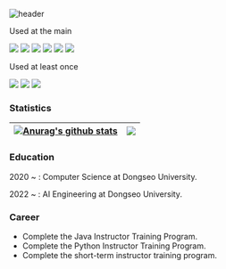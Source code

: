 ![header](https://capsule-render.vercel.app/api?type=waving&color=28A0FF&height=200&section=header&text=Onki's%20Github&fontSize=90)

Used at the main
<p>
	<a>
		<img src="https://img.shields.io/badge/HTML5-E34F26?style=flat&logo=html5&logoColor=white" />
		<img src="https://img.shields.io/badge/CSS3-1572B6?style=flat&logo=css3&logoColor=white"/>
		<img src="https://img.shields.io/badge/JavaScript-F7DF1E?style=flat&logo=javascript&logoColor=white"/>
		<img src="https://img.shields.io/badge/Android-3DDC84?style=flat&logo=android&logoColor=white" />
		<img src="https://img.shields.io/badge/spring-6DB33F?style=flat&logo=spring&logoColor=white"> 
		<img src="https://img.shields.io/badge/Amazon AWS-232F3E?style=flat&logo=amazonaws&logoColor=white"/>
	</a>
</p>

Used at least once
<p>
	<a>
		<img src="https://img.shields.io/badge/flask-000000?style=flat&logo=flask&logoColor=white">
		<img src="https://img.shields.io/badge/Flutter-02569B?style=flat&logo=flutter&logoColor=white"/>
		<img src="https://img.shields.io/badge/Dart-0175C2?style=flat&logo=dart&logoColor=white"/>
	</a>
</p>

			
### Statistics
| <a href="https://github.com/monki4746/github-readme-stats"><img align="center" src="https://github-readme-stats.vercel.app/api?username=monki4746&show_icons=true&include_all_commits=true&theme=buefy&hide_border=true" alt="Anurag's github stats" /></a> | <a href="https://github.com/monki4746/github-readme-stats"><img align="center" src="https://github-readme-stats.vercel.app/api/top-langs/?username=monki4746&layout=compact&theme=buefy&hide_border=true" /></a> |
| ------------- | ------------- |


### Education
2020 ~ : Computer Science at Dongseo University.

2022 ~ : AI Engineering at Dongseo University.


### Career
- Complete the Java Instructor Training Program.
- Complete the Python Instructor Training Program.
- Complete the short-term instructor training program.


### 
